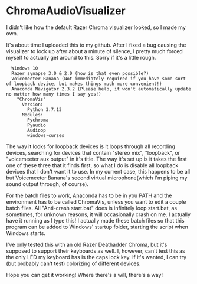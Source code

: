 # ChromaAudioVisualizer
I didn't like how the default Razer Chroma visualizer looked, so I made my own.

It's about time I uploaded this to my github. After I fixed a bug causing the visualizer to lock up after about a minute of silence, I pretty much forced myself to actually get around to this. Sorry if it's a little rough.

```The Environment:
  Windows 10
  Razer synapse 3.0 & 2.0 (how is that even possible?)
  Voicemeeter Banana (Not immediately required if you have some sort of loopback device, but makes things much more convenient!)
  Anaconda Navigator 2.3.2 (Please help, it won't automatically update no matter how many times I say yes!)
    "ChromaVis"
      Version:
        Python 3.7.13
      Modules:
        Pychroma
        Pyaudio
        Audioop
        windows-curses
```   
The way it looks for loopback devices is it loops through all recording devices, searching for devices that contain "stereo mix", "loopback", or "voicemeeter aux output" in it's title. The way it's set up is it takes the first one of these three that it finds first, so what I do is disable all loopback devices that I don't want it to use. In my current case, this happens to be all but Voicemeeter Banana's second virtual microphone(which I'm piping my sound output through, of course).

For the batch files to work, Anaconda has to be in you PATH and the environment has to be called ChromaVis, unless you want to edit a couple batch files. All "Anti-crash start.bat" does is infinitely loop start.bat, as sometimes, for unknown reasons, it will occasionally crash on me. I actually have it running as I type this! I actually made these batch files so that this program can be added to Windows' startup folder, starting the script when Windows starts.

I've only tested this with an old Razer Deathadder Chroma, but it's supposed to support their keyboards as well. I, however, can't test this as the only LED my keyboard has is the caps lock key. If it's wanted, I can try (but probably can't test) colorizing of different devices.

Hope you can get it working! Where there's a will, there's a way!

